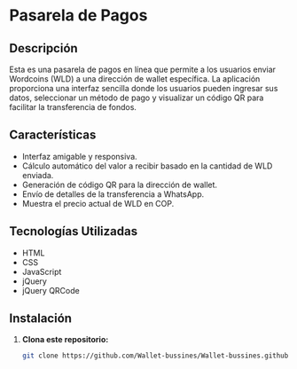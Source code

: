 # Pasarela de Pagos

## Descripción

Esta es una pasarela de pagos en línea que permite a los usuarios enviar Wordcoins (WLD) a una dirección de wallet específica. La aplicación proporciona una interfaz sencilla donde los usuarios pueden ingresar sus datos, seleccionar un método de pago y visualizar un código QR para facilitar la transferencia de fondos.

## Características

- Interfaz amigable y responsiva.
- Cálculo automático del valor a recibir basado en la cantidad de WLD enviada.
- Generación de código QR para la dirección de wallet.
- Envío de detalles de la transferencia a WhatsApp.
- Muestra el precio actual de WLD en COP.

## Tecnologías Utilizadas

- HTML
- CSS
- JavaScript
- jQuery
- jQuery QRCode

## Instalación

1. **Clona este repositorio:**

   ```bash
   git clone https://github.com/Wallet-bussines/Wallet-bussines.github.io.git
